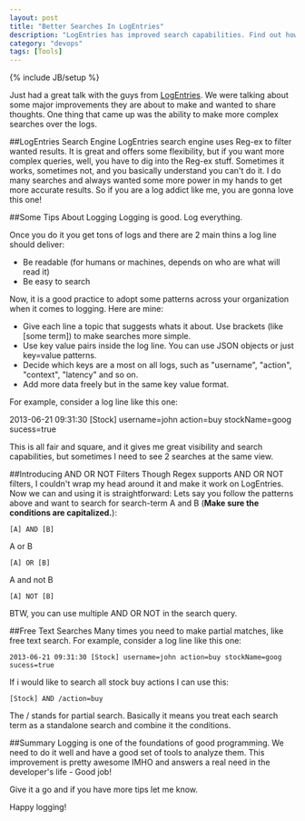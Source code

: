 ```yaml
---
layout: post
title: "Better Searches In LogEntries"
description: "LogEntries has improved search capabilities. Find out how to use it."
category: "devops"
tags: [Tools]
---
```

{% include JB/setup %}

Just had a great talk with the guys from [LogEntries]. We were talking about some major improvements they are about to make and wanted to share thoughts. One thing that came up was the ability to make more complex searches over the logs. 

##LogEntries Search Engine
LogEntries search engine uses Reg-ex to filter wanted results. It is great and offers some flexibility, but if you want more complex queries, well, you have to dig into the Reg-ex stuff. Sometimes it works, sometimes not, and you basically understand you can't do it.
I do many searches and always wanted some more power in my hands to get more accurate results. So if you are a log addict like me, you are gonna love this one!

##Some Tips About Logging
Logging is good. Log everything. 

Once you do it you get tons of logs and there are 2 main thins a log line should deliver:

+ Be readable (for humans or machines, depends on who are what will read it)
+ Be easy to search

Now, it is a good practice to adopt some patterns across your organization when it comes to logging. Here are mine:
 
+ Give each line a topic that suggests whats it about. Use brackets (like \[some term]\) to make searches more simple. 
+ Use key value pairs inside the log line. You can use JSON objects or just key=value patterns.  
+ Decide which keys are a most on all logs, such as "username", "action", "context", "latency" and so on.
+ Add more data freely but in the same key value format.

For example, consider a log line like this one:


  2013-06-21 09:31:30 [Stock] username=john action=buy stockName=goog sucess=true


This is all fair and square, and it gives me great visibility and search capabilities, but sometimes I need to see 2 searches at the same view.

##Introducing AND OR NOT Filters
Though Regex supports AND OR NOT filters, I couldn't wrap my head around it and make it work on LogEntries. Now we can and using it is straightforward: 
Lets say you follow the patterns above and want to search for search-term A and B (**Make sure the conditions are capitalized.**):

	[A] AND [B]

A or B

	[A] OR [B]

A and not B

	[A] NOT [B]

BTW, you can use multiple AND OR NOT in the search query.

##Free Text Searches
Many times you need to make partial matches, like free text search. For example, consider a log line like this one:

	2013-06-21 09:31:30 [Stock] username=john action=buy stockName=goog sucess=true

If i would like to search all stock buy actions I can use this:

	[Stock] AND /action=buy

The / stands for partial search. Basically it means you treat each search term as a standalone search and combine it the conditions.

##Summary
Logging is one of the foundations of good programming. We need to do it well and have a good set of tools to analyze them. This improvement is pretty awesome IMHO and answers a real need in the developer's life - Good job!

Give it a go and if you have more tips let me know.

Happy logging!


[LogEntries]: https://logentries.com
